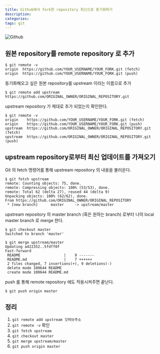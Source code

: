 ```yaml
---
title: Github에서 fork한 repository 최신으로 동기화하기
description: 
categories: 
tags: git
---
```


![Github](http://blog.weirdx.io/wp-content/uploads/2017/10/github.png)

## 원본 repository를 remote repository 로 추가

```shell
$ git remote -v
origin  https://github.com/YOUR_USERNAME/YOUR_FORK.git (fetch)
origin  https://github.com/YOUR_USERNAME/YOUR_FORK.git (push)
```

동기화해오고 싶은 원본 repository를 upstream 이라는 이름으로 추가
```shell
$ git remote add upstream https://github.com/ORIGINAL_OWNER/ORIGINAL_REPOSITORY.git
```


upstream repository 가 제대로 추가 되었는지 확인한다.
```shell
$ git remote -v
origin    https://github.com/YOUR_USERNAME/YOUR_FORK.git (fetch)
origin    https://github.com/YOUR_USERNAME/YOUR_FORK.git (push)
upstream  https://github.com/ORIGINAL_OWNER/ORIGINAL_REPOSITORY.git (fetch)
upstream  https://github.com/ORIGINAL_OWNER/ORIGINAL_REPOSITORY.git (push)
```

## upstream repository로부터 최신 업데이트를 가져오기

Git 의 fetch 명령어를 통해 upstream repository 의 내용을 불러온다.
```shell
$ git fetch upstream
remote: Counting objects: 75, done.
remote: Compressing objects: 100% (53/53), done.
remote: Total 62 (delta 27), reused 44 (delta 9)
Unpacking objects: 100% (62/62), done.
From https://github.com/ORIGINAL_OWNER/ORIGINAL_REPOSITORY
 * [new branch]      master     -> upstream/master
```

upstream repository 의 master branch (혹은 원하는 branch) 로부터 나의 local master branch 로 merge 한다.
```shell
$ git checkout master
Switched to branch 'master'

$ git merge upstream/master
Updating a422352..5fdff0f
Fast-forward
 README                    |    9 -------
 README.md                 |    7 ++++++
 2 files changed, 7 insertions(+), 9 deletions(-)
 delete mode 100644 README
 create mode 100644 README.md
```

push 를 통해 remote repository 에도 적용시켜주면 끝난다.
```shell
$ git push origin master
```

## 정리

1. `git remote add upstream 깃허브주소`
2. `git remote -v` 확인
3. `git fetch upstream`
4. `git checkout master`
5. `git merge upstream/master`
6. `git push origin master`